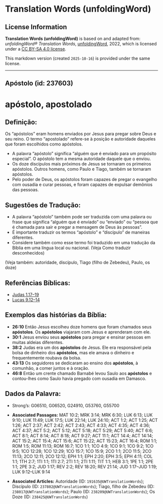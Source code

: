 # Translation Words (unfoldingWord)

## License Information

**Translation Words (unfoldingWord)** is based on and adapted from: _unfoldingWord® Translation Words_, [unfoldingWord](https://unfoldingword.org/utw), 2022, which is licensed under a [CC BY-SA 4.0 license](https://creativecommons.org/licenses/by-sa/4.0/legalcode.en).

This markdown version (created `2025-10-16`) is provided under the same license.



--------------------------------

## Apóstolo (id: 237603)

apóstolo, apostolado
====================

Definição:
----------

Os “apóstolos” eram homens enviados por Jesus para pregar sobre Deus e seu reino. O termo “apostolado” refere\-se à posição e autoridade daqueles que foram escolhidos como apóstolos.

* A palavra “apóstolo” significa “alguém que é enviado para um propósito especial”. O apóstolo tem a mesma autoridade daquele que o enviou.
* Os doze discípulos mais próximos de Jesus se tornaram os primeiros apóstolos. Outros homens, como Paulo e Tiago, também se tornaram apóstolos.
* Pelo poder de Deus, os apóstolos foram capazes de pregar o evangelho com ousadia e curar pessoas, e foram capazes de expulsar demônios das pessoas.

Sugestões de Tradução:
----------------------

* A palavra “apóstolo” também pode ser traduzida com uma palavra ou frase que significa “alguém que é enviado” ou “enviado” ou “pessoa que é chamada para sair e pregar a mensagem de Deus às pessoas”.
* É importante traduzir os termos “apóstolo” e “discípulo” de maneiras diferentes.
* Considere também como esse termo foi traduzido em uma tradução da Bíblia em uma língua local ou nacional. (Veja Como traduzir desconhecidos)

(Veja também: autoridade, discípulo, Tiago (filho de Zebedeu), Paulo, os doze)

Referências Bíblicas:
---------------------

* [Judas 1\.17–19](https://ref.ly/Jude1:17-Jude1:19)
* [Lucas 9\.12–14](https://ref.ly/Luke9:12-Luke9:14)

Exemplos das histórias da Bíblia:
---------------------------------

* **26:10** Então Jesus escolheu doze homens que foram chamados seus **apóstolos**. Os **apóstolos** viajaram com Jesus e aprenderam com ele.
* **30:1** Jesus enviou seus **apóstolos** para pregar e ensinar pessoas em muitas aldeias diferentes.
* **38:2** Judas era um dos **apóstolos** de Jesus. Ele era responsável pela bolsa de dinheiro dos **apóstolos**, mas ele amava o dinheiro e frequentemente roubava da bolsa.
* **43:13** Os seguidores se dedicaram ao ensino dos **apóstolos**, à comunhão, a comer juntos e à oração.
* **46:8** Então um crente chamado Barnabé levou Saulo aos **apóstolos** e contou\-lhes como Saulo havia pregado com ousadia em Damasco.

Dados da Palavra:
-----------------

* Strong’s: G06510, G06520, G24910, G53760, G55700

* **Associated Passages:** MAT 10:2; MRK 3:14; MRK 6:30; LUK 6:13; LUK 9:10; LUK 11:49; LUK 17:5; LUK 22:14; LUK 24:10; ACT 1:2; ACT 1:25; ACT 1:26; ACT 2:37; ACT 2:42; ACT 2:43; ACT 4:33; ACT 4:35; ACT 4:36; ACT 4:37; ACT 5:2; ACT 5:12; ACT 5:18; ACT 5:29; ACT 5:40; ACT 6:6; ACT 8:1; ACT 8:14; ACT 8:18; ACT 9:27; ACT 11:1; ACT 14:4; ACT 14:14; ACT 15:2; ACT 15:4; ACT 15:6; ACT 15:22; ACT 15:23; ACT 16:4; ROM 1:1; ROM 1:5; ROM 11:13; ROM 16:7; 1CO 1:1; 1CO 4:9; 1CO 9:1; 1CO 9:2; 1CO 9:5; 1CO 12:28; 1CO 12:29; 1CO 15:7; 1CO 15:9; 2CO 1:1; 2CO 11:5; 2CO 11:13; 2CO 12:11; 2CO 12:12; EPH 1:1; EPH 2:20; EPH 3:5; EPH 4:11; COL 1:1; 1TH 2:7; 1TI 1:1; 1TI 2:7; 2TI 1:1; 2TI 1:11; TIT 1:1; HEB 3:1; 1PE 1:1; 2PE 1:1; 2PE 3:2; JUD 1:17; REV 2:2; REV 18:20; REV 21:14; JUD 1:17–JUD 1:19; LUK 9:12–LUK 9:14
* **Associated Articles:** Autoridade (ID: `191635@UWTranslationWords`); Discípulo (ID: `237802@UWTranslationWords`); Tiago, filho de Zebedeu (ID: `238017@UWTranslationWords`); Paulo (ID: `238209@UWTranslationWords`); Os Doze (ID: `238425@UWTranslationWords`)


